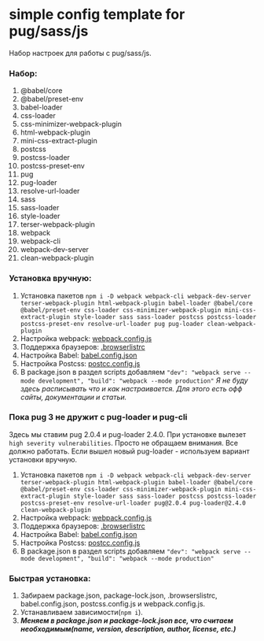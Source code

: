 # simple config template for pug/sass/js

Набор настроек для работы с pug/sass/js.

### Набор:
1. @babel/core
2. @babel/preset-env
3. babel-loader
4. css-loader
5. css-minimizer-webpack-plugin
6. html-webpack-plugin
7. mini-css-extract-plugin
8. postcss
9. postcss-loader
10. postcss-preset-env
11. pug
12. pug-loader
13. resolve-url-loader
14. sass
15. sass-loader
16. style-loader
17. terser-webpack-plugin
18. webpack
19. webpack-cli
20. webpack-dev-server
21. clean-webpack-plugin

### Установка вручную:
1. Установка пакетов `npm i -D webpack webpack-cli webpack-dev-server terser-webpack-plugin html-webpack-plugin babel-loader @babel/core @babel/preset-env css-loader css-minimizer-webpack-plugin mini-css-extract-plugin style-loader sass sass-loader postcss postcss-loader postcss-preset-env resolve-url-loader pug pug-loader clean-webpack-plugin`
2. Настройка webpack: [webpack.config.js](./webpack.config.js)
3. Поддержка браузеров: [.browserlistrc](./.browserlistrc)
4. Настройка Babel: [babel.config.json](./babel.config.json)
5. Настройка Postcss: [postcc.config.js](./postcc.config.js)
6. В package.json в раздел scripts добавляем
`"dev": "webpack serve --mode development",
"build": "webpack --mode production"`
*Я не буду здесь расписывать что и как настраивается. Для этого есть офф сайты, документации и статьи.*

### Пока pug 3 не дружит с pug-loader и pug-cli
Здесь мы ставим pug 2.0.4 и pug-loader 2.4.0. При установке вылезет `high severity vulnerabilities`. Просто не обращаем внимания. Все должно работать. Если вышел новый pug-loader - используем вариант установки вручную.

1. Установка пакетов `npm i -D webpack webpack-cli webpack-dev-server terser-webpack-plugin html-webpack-plugin babel-loader @babel/core @babel/preset-env css-loader css-minimizer-webpack-plugin mini-css-extract-plugin style-loader sass sass-loader postcss postcss-loader postcss-preset-env resolve-url-loader pug@2.0.4 pug-loader@2.4.0 clean-webpack-plugin`
2. Настройка webpack: [webpack.config.js](./webpack.config.js)
3. Поддержка браузеров: [.browserlistrc](./.browserlistrc)
4. Настройка Babel: [babel.config.json](./babel.config.json)
5. Настройка Postcss: [postcc.config.js](./postcc.config.js)
6. В package.json в раздел scripts добавляем
`"dev": "webpack serve --mode development",
"build": "webpack --mode production"`

### Быстрая установка:
1. Забираем package.json, package-lock.json, .browserslistrc, babel.config.json, postcss.config.js и webpack.config.js.
2. Устанавливаем зависимости(`npm i`).
3. ***Меняем в package.json и package-lock.json все, что считаем необходимым(name, version, description, author, license, etc.)***
